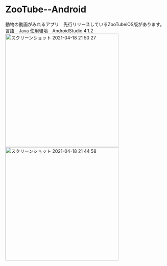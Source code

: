 # ZooTube--Android
動物の動画がみれるアプリ　先行リリースしているZooTubeiOS版があります。
言語　Java
使用環境　AndroidStudio 4.1.2
<img width="354" alt="スクリーンショット 2021-04-18 21 50 27" src="https://user-images.githubusercontent.com/51296886/115248158-69461680-a162-11eb-9991-242351bc2772.png">
<img width="354" alt="スクリーンショット 2021-04-18 21 44 58" src="https://user-images.githubusercontent.com/51296886/115248175-6d723400-a162-11eb-9f31-a3c129abb2bd.png">
